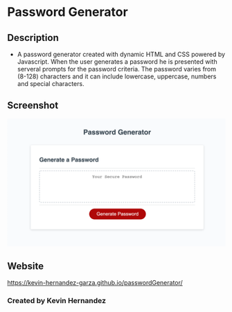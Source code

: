 # Password Generator

## Description

* A password generator created with dynamic HTML and CSS powered by Javascript. When the user generates a password he is presented with serveral prompts for the password criteria. The password varies from (8-128) characters and it can include lowercase, uppercase, numbers and special characters. 

## Screenshot 

![mockup!](assets/images/mockup.png)

## Website 

https://kevin-hernandez-garza.github.io/passwordGenerator/

### Created by Kevin Hernandez